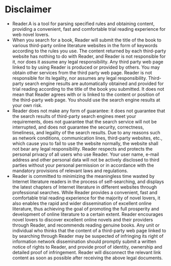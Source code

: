 # Disclaimer

* Reader.A is a tool for parsing specified rules and obtaining content, providing a convenient, fast and comfortable trial reading experience for web novel lovers.
* When you search for a book, Reader will submit the title of the book to various third-party online literature websites in the form of keywords according to the rules you use.
  The content returned by each third-party website has nothing to do with Reader, and Reader is not responsible for it, nor does it assume any legal responsibility.
  Any third party web page linked to by using Reader is produced or provided by others. You may obtain other services from the third party web page. Reader is not responsible for its legality, nor assumes any legal responsibility.
  Third-party search engine results are automatically obtained and provided for trial reading according to the title of the book you submitted. It does not mean that Reader agrees with or is linked to the content or position of the third-party web page.
  You should use the search engine results at your own risk.
* Reader does not make any form of guarantee: it does not guarantee that the search results of third-party search engines meet your requirements, does not guarantee that the search service will not be interrupted, and does not guarantee the security, correctness, timeliness, and legality of the search results.
  Due to any reasons such as network conditions, communication lines, third-party websites, etc., which cause you to fail to use the website normally, the website shall not bear any legal responsibility.
  Reader respects and protects the personal privacy of all users who use Reader. Your user name, e-mail address and other personal data will not be actively disclosed to third parties without your personal permission or in accordance with the mandatory provisions of relevant laws and regulations.
* Reader is committed to minimizing the meaningless time wasted by Internet literature readers in the process of self-searching, and displays the latest chapters of Internet literature in different websites through professional searches.
  While Reader provides a convenient, fast and comfortable trial reading experience for the majority of novel lovers, it also enables the rapid and wider dissemination of excellent online literature, thus achieving the goal of promoting the full prosperity and development of online literature to a certain extent.
  Reader encourages novel lovers to discover excellent online novels and their providers through Reader, and recommends reading genuine books.
  Any unit or individual who thinks that the content of a third-party web page linked to by searching through Reader may be suspected of infringing its right of information network dissemination should promptly submit a written notice of rights to Reader, and provide proof of identity, ownership and detailed proof of infringement.
  Reader will disconnect the relevant link content as soon as possible after receiving the above legal documents.